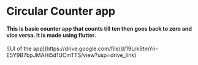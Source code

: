 <h1>Circular Counter app</h1>
<h4>This is basic counter app that counts till ten then goes back to zero and vice versa. It is made using flutter.</h4>
![UI of the app](https://drive.google.com/file/d/19Lrk9tmYn-E5Y9B7bpJMAHi5d1UCmTTS/view?usp=drive_link)



